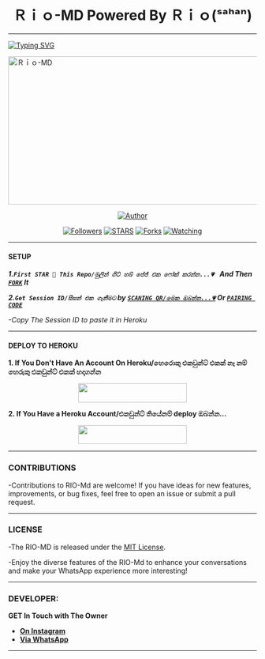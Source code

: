 <h1 align="center">  Ｒｉｏ-MD Powered By Ｒｉｏ(ˢᵃʰᵃⁿ)   </h1>
<p align="center">  
  
***
  
<a href="https://git.io/typing-svg"><img src="https://readme-typing-svg.demolab.com?font=Black+Ops+One&size=50&pause=1000&color=1BAFBAFF&center=true&width=910&height=100&lines=THANKS FOR CHOOSING +RIO-MD 4v;MULTI+DEVICE+WHATSAPP+BOT;CREATED+BY+RIO+SAHAN;RELEASED+15.05.2024" alt="Typing SVG" /></a>
  </p>
    <img alt="Ｒｉｏ-MD" width="700" height="300" src="https://telegra.ph/file/54623580dbfd30b74bc94.jpg">
<p align="center">
<p align="center">
<a href="https://github.com/franceking1?tab=followers"><img title="Author" src="https://img.shields.io/badge/Ｒｉｏ-MD-red?style=for-the-badge&logo=github"></a>
<p/>
<p align="center">
<a href="https://github.com/franceking1?tab=followershttps://github.com/sahan1111/RIO-MD-4v"><img title="Followers" src="https://img.shields.io/github/followers/franceking1?label=Followers&style=social"></a>
<a href="https://github.com/franceking1/Flash-Md/stargazers/"><img title="STARS" src="https://img.shields.io/github/stars/franceking1/Flash-Md?&style=social"></a>
<a href="https://github.com/franceking1/Flash-Md/network/members"><img title="Forks" src="https://img.shields.io/github/forks/franceking1/Flash-Md?style=social"></a>
<a href="https://github.com/franceking1/Flash-Md/watchers"><img title="Watching" src="https://img.shields.io/github/watchers/franceking1/Flash-Md?label=Watching&style=social"></a>
  
***

#### SETUP 

***1.`First STAR 🌟 This Repo/මුලින් ගිට් හබ් පේජ් එක ෆෝක් කරන්න...💗 ` And Then [`FORK`](https://github.com/sahan1111/RIO-MD-4v/fork) It***

***2.`Get Session ID/සීසන් එක ගැනීමට` by [`SCANING QR/මෙක ඔබන්න...💗`](https://flash-md-qr.onrender.com) Or [`PAIRING CODE`](https://flash-md-z6lm.onrender.com/pair)***

*-Copy The Session ID to paste it in Heroku*

***

#### DEPLOY TO HEROKU 
**1. If You Don't Have An Account On Heroku/හෙරොකු එකවුන්ට් එකක් නෑ නම් හෙරුකු එකවුන්ට් එකක් හදාගන්න**
    <br>
<p align="center"><a href="https://signup.heroku.com">
 <img src="https://img.shields.io/badge/Create%20Account%20Now-blue?style=for-the-badge&logo=heroku" width="220" height="38.45"/></a></p>

**2. If You Have a Heroku Account/එකවුන්ට් තියේනම් deploy ඔබන්න...**
    <br>
<p align="center"><a href="https://Rio-deploy.vercel.app"> <img src="https://img.shields.io/badge/DEPLOY%20NOW-blue?style=for-the-badge&logo=heroku" width="220" height="38.45"/></a></p>


***


### CONTRIBUTIONS 
-Contributions to RIO-Md are welcome! If you have ideas for new features, improvements, or bug fixes, feel free to open an issue or submit a pull request.

***

### LICENSE 
-The RIO-MD is released under the [MIT License](https://opensource.org/licenses/MIT).

-Enjoy the diverse features of the RIO-Md  to enhance your conversations and make your WhatsApp experience more interesting!

***
### DEVELOPER:
**GET In Touch with The Owner**
- [**On Instagram**]()
- [**Via WhatsApp**](https://wa.me/94742314485)

***

